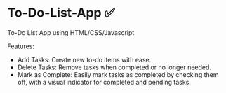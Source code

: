 # To-Do-List-App ✅
To-Do List App using HTML/CSS/Javascript

Features:
- Add Tasks: Create new to-do items with ease.
- Delete Tasks: Remove tasks when completed or no longer needed.
- Mark as Complete: Easily mark tasks as completed by checking them off, with a visual indicator for completed and pending tasks.
